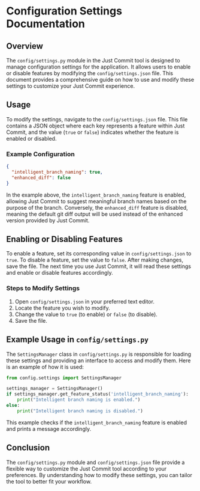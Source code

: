 # Configuration Settings Documentation

## Overview

The `config/settings.py` module in the Just Commit tool is designed to manage configuration settings for the application. It allows users to enable or disable features by modifying the `config/settings.json` file. This document provides a comprehensive guide on how to use and modify these settings to customize your Just Commit experience.

## Usage

To modify the settings, navigate to the `config/settings.json` file. This file contains a JSON object where each key represents a feature within Just Commit, and the value (`true` or `false`) indicates whether the feature is enabled or disabled.

### Example Configuration

```json
{
  "intelligent_branch_naming": true,
  "enhanced_diff": false
}
```

In the example above, the `intelligent_branch_naming` feature is enabled, allowing Just Commit to suggest meaningful branch names based on the purpose of the branch. Conversely, the `enhanced_diff` feature is disabled, meaning the default git diff output will be used instead of the enhanced version provided by Just Commit.

## Enabling or Disabling Features

To enable a feature, set its corresponding value in `config/settings.json` to `true`. To disable a feature, set the value to `false`. After making changes, save the file. The next time you use Just Commit, it will read these settings and enable or disable features accordingly.

### Steps to Modify Settings

1. Open `config/settings.json` in your preferred text editor.
2. Locate the feature you wish to modify.
3. Change the value to `true` (to enable) or `false` (to disable).
4. Save the file.

## Example Usage in `config/settings.py`

The `SettingsManager` class in `config/settings.py` is responsible for loading these settings and providing an interface to access and modify them. Here is an example of how it is used:

```python
from config.settings import SettingsManager

settings_manager = SettingsManager()
if settings_manager.get_feature_status('intelligent_branch_naming'):
    print("Intelligent branch naming is enabled.")
else:
    print("Intelligent branch naming is disabled.")
```

This example checks if the `intelligent_branch_naming` feature is enabled and prints a message accordingly.

## Conclusion

The `config/settings.py` module and `config/settings.json` file provide a flexible way to customize the Just Commit tool according to your preferences. By understanding how to modify these settings, you can tailor the tool to better fit your workflow.
